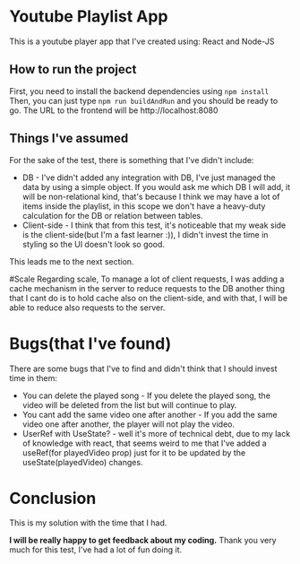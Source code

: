 # Youtube Playlist App 
This is a youtube player app that I've created using: React and Node-JS

## How to run the project
First, you need to install the backend dependencies using `npm install`
Then, you can just type `npm run buildAndRun` and you should be ready to go.
The URL to the frontend will be http://localhost:8080

## Things I've assumed
For the sake of the test, there is something that I've didn't include:
* DB - I've didn't added any integration with DB, I've just managed the data by using a simple object.
If you would ask me which DB I will add, it will be non-relational kind, that's because I think we may have a lot of items inside the playlist, in this scope we don't have a heavy-duty calculation for the DB or relation between tables.
* Client-side - I think that from this test, it's noticeable that my weak side is the client-side(but I'm a fast learner :)),
I didn't invest the time in styling so the UI doesn't look so good.

This leads me to the next section.

#Scale
Regarding scale, To manage a lot of client requests, I was adding a cache mechanism in the server to reduce requests to the DB
another thing that I cant do is to hold cache also on the client-side, and with that, I will be able to reduce also requests to the server.

# Bugs(that I've found)
There are some bugs that I've to find and didn't think that I should invest time in them:
* You can delete the played song - If you delete the played song, the video will be deleted from the list but will continue to play.
* You cant add the same video one after another - If you add the same video one after another, the player will not play the video.
* UserRef with UseState? - well it's more of technical debt, due to my lack of knowledge with react, that seems weird to me that I've added a useRef(for playedVideo prop) just for it to be updated by the useState(playedVideo) changes.

# Conclusion 
This is my solution with the time that I had.

**I will be really happy to get feedback about my coding.**
Thank you very much for this test, I've had a lot of fun doing it.
